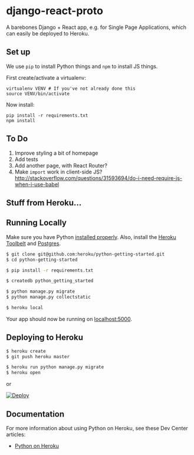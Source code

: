 # django-react-proto

A barebones Django + React app, e.g. for Single Page Applications, which can easily be deployed to Heroku.


## Set up

We use `pip` to install Python things and `npm` to install JS things.

First create/activate a virtualenv:

    virtualenv VENV # If you've not already done this
    source VENV/bin/activate

Now install:

    pip install -r requirements.txt
    npm install


## To Do

1. Improve styling a bit of homepage
1. Add tests
1. Add another page, with React Router?
1. Make `import` work in client-side JS? http://stackoverflow.com/questions/31593694/do-i-need-require-js-when-i-use-babel


## Stuff from Heroku...

## Running Locally

Make sure you have Python [installed properly](http://install.python-guide.org).  Also, install the [Heroku Toolbelt](https://toolbelt.heroku.com/) and [Postgres](https://devcenter.heroku.com/articles/heroku-postgresql#local-setup).

```sh
$ git clone git@github.com:heroku/python-getting-started.git
$ cd python-getting-started

$ pip install -r requirements.txt

$ createdb python_getting_started

$ python manage.py migrate
$ python manage.py collectstatic

$ heroku local
```

Your app should now be running on [localhost:5000](http://localhost:5000/).

## Deploying to Heroku

```sh
$ heroku create
$ git push heroku master

$ heroku run python manage.py migrate
$ heroku open
```
or

[![Deploy](https://www.herokucdn.com/deploy/button.png)](https://heroku.com/deploy)

## Documentation

For more information about using Python on Heroku, see these Dev Center articles:

- [Python on Heroku](https://devcenter.heroku.com/categories/python)

